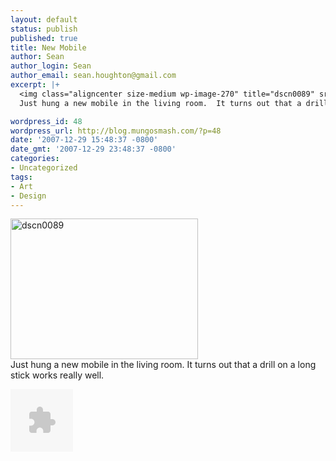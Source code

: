 ```yaml
---
layout: default
status: publish
published: true
title: New Mobile
author: Sean
author_login: Sean
author_email: sean.houghton@gmail.com
excerpt: |+
  <img class="aligncenter size-medium wp-image-270" title="dscn0089" src="http://blog.mungosmash.com/wp-content/uploads/2007/12/dscn0089-300x225.jpg" alt="dscn0089" width="300" height="225" />
  Just hung a new mobile in the living room.  It turns out that a drill on a long stick works really well.

wordpress_id: 48
wordpress_url: http://blog.mungosmash.com/?p=48
date: '2007-12-29 15:48:37 -0800'
date_gmt: '2007-12-29 23:48:37 -0800'
categories:
- Uncategorized
tags:
- Art
- Design
---
```

<p><img class="aligncenter size-medium wp-image-270" title="dscn0089" src="http://blog.mungosmash.com/wp-content/uploads/2007/12/dscn0089-300x225.jpg" alt="dscn0089" width="300" height="225" /><br />
Just hung a new mobile in the living room.  It turns out that a drill on a long stick works really well.</p>
<p><a id="more"></a><a id="more-48"></a></p>
<p><object classid="clsid:02bf25d5-8c17-4b23-bc80-d3488abddc6b" width="100" height="100" codebase="http://www.apple.com/qtactivex/qtplugin.cab#version=6,0,2,0"><param name="src" value="/StreamLinks/Mobile_Streaming.qtl" /><param name="autoplay" value="true" /><param name="pluginspage" value="http://www.apple.com/quicktime/download/" /><param name="controller" value="true" /><param name="pluginurl" value="http://www.apple.com/quicktime/download/" /><embed type="video/quicktime" width="100" height="100" src="/StreamLinks/Mobile_Streaming.qtl" pluginurl="http://www.apple.com/quicktime/download/" controller="true" pluginspage="http://www.apple.com/quicktime/download/" autoplay="true"></embed></object></p>
